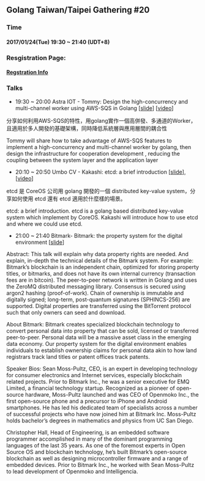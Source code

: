 ## Golang Taiwan/Taipei Gathering #20

### Time

#### 2017/01/24(Tue) 19:30 ~ 21:40  (UDT+8)

### Resgistration Page:

#### [Regstration Info](http://golang.kktix.cc/events/gtg20)

### Talks

- 19:30 ~ 20:00 Astra IOT - Tommy: Design the high-concurrency and multi-channel worker using AWS-SQS in Golang [[slide](https://docs.google.com/presentation/d/1ApeCwGggO8qBIZvfSOSnKjpoHHmkI62VkQ3CWlbCYis/edit?usp=sharing)] [[video](https://youtu.be/ihw57YKq_T0?list=PLmQD9LZfhqmdQvM_EZmWSHvDNyrHEQ4a8)]


分享如何利用AWS-SQS的特性，用golang實作一個高併發、多通道的Worker，且適用於多人開發的基礎架構，同時降低系統層與應用層間的耦合性

Tommy will share how to take advantage of AWS-SQS features to implement a high-concurrency and multi-channel worker by golang,
then design the infrastructure for cooperation development ,  reducing the coupling between the system layer and the application layer


- 20:10 ~ 20:50 Umbo CV - Kakashi: etcd: a brief introduction  [[slide](https://docs.google.com/presentation/d/15mtcBSLVSqrX4-VntqhOwqtRw2Od9Hn6xHc2hfp0zV0/edit?usp=sharing)],[[video](https://youtu.be/uHskez_kbGk)]

etcd 是 CoreOS 公司用  golang 開發的一個 distributed key-value system，分享如何使用 etcd 還有 etcd 適用於什麼樣的場景。

etcd: a brief introduction. etcd is a golang based distributed key-value system which implement by CoreOS.
Kakashi will introduce how to use etcd and where we could use etcd.


- 21:00 ~ 21:40 Bitmark- Bitmark: the property system for the digital environment [[slide](slide)]

Abstract:
This talk will explain why data property rights are needed. And explain, in-depth the technical details of the Bitmark system. For example: Bitmark’s blockchain is an independent chain, optimized for storing property titles, or bitmarks, and does not have its own internal currency (transaction fees are in bitcoin). The peer-to-peer network is written in Golang and uses the ZeroMQ distributed messaging library. Consensus is secured using argon2 hashing (proof-of-work). Chain of ownership is immutable and digitally signed; long-term, post-quantum signatures (SPHINCS-256) are supported. Digital properties are transferred using the BitTorrent protocol such that only owners can seed and download. 

About Bitmark:
Bitmark creates specialized blockchain technology to convert personal data into property that can be sold, licensed or transferred peer-to-peer. Personal data will be a massive asset class in the emerging data economy. Our property system for the digital environment enables individuals to establish ownership claims for personal data akin to how land registrars track land titles or patent offices track patents.
 
Speaker Bios:
Sean Moss-Pultz, CEO, is an expert in developing technology for consumer electronics and Internet services, especially blockchain related projects. Prior to Bitmark Inc., he was a senior executive for EMQ Limited, a financial technology startup. Recognized as a pioneer of open-source hardware, Moss-Pultz launched and was CEO of Openmoko Inc., the first open-source phone and a precursor to iPhone and Android smartphones. He has led his dedicated team of specialists across a number of successful projects who have now joined him at Bitmark Inc. Moss-Pultz holds bachelor’s degrees in mathematics and physics from UC San Diego. 
 
Christopher Hall, Head of Engineering, is an embedded software programmer accomplished in many of the dominant programming languages of the last 35 years. As one of the foremost experts in Open Source OS and blockchain technology, he’s built Bitmark’s open-source blockchain as well as designing microcontroller firmware and a range of embedded devices. Prior to Bitmark Inc., he worked with Sean Moss-Pultz to lead development of Openmoko and Intelligencia.